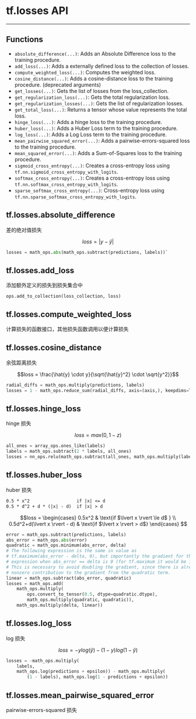 # tf.losses API

----

## Functions

* `absolute_difference(...)`: Adds an Absolute Difference loss to the training procedure.
* `add_loss(...)`: Adds a externally defined loss to the collection of losses.
* `compute_weighted_loss(...)`: Computes the weighted loss.
*  `cosine_distance(...)`: Adds a cosine-distance loss to the training procedure. (deprecated arguments)
* `get_losses(...)`: Gets the list of losses from the loss_collection.
* `get_regularization_loss(...)`: Gets the total regularization loss.
* `get_regularization_losses(...)`: Gets the list of regularization losses.
* `get_total_loss(...)`: Returns a tensor whose value represents the total loss.
* `hinge_loss(...)`: Adds a hinge loss to the training procedure.
* `huber_loss(...)`: Adds a Huber Loss term to the training procedure.
* `log_loss(...)`: Adds a Log Loss term to the training procedure.
* `mean_pairwise_squared_error(...)`: Adds a pairwise-errors-squared loss to the training procedure.
* `mean_squared_error(...)`: Adds a Sum-of-Squares loss to the training procedure.
* `sigmoid_cross_entropy(...)`: Creates a cross-entropy loss using `tf.nn.sigmoid_cross_entropy_with_logits`.
* `softmax_cross_entropy(...)`: Creates a cross-entropy loss using `tf.nn.softmax_cross_entropy_with_logits`.
* `sparse_softmax_cross_entropy(...)`: Cross-entropy loss using `tf.nn.sparse_softmax_cross_entropy_with_logits`.

## tf.losses.absolute_difference

差的绝对值损失

$$loss = \lvert y - \hat{y} \rvert$$

```python
losses = math_ops.abs(math_ops.subtract(predictions, labels))`
```

## tf.losses.add_loss

添加额外定义的损失到损失集合中

`ops.add_to_collection(loss_collection, loss)`

## tf.losses.compute_weighted_loss

计算损失的函数接口，其他损失函数调用以便计算损失

##  tf.losses.cosine_distance

余弦距离损失

$$loss = \frac{\hat{y} \cdot y}{\sqrt{\hat{y}^2} \cdot \sqrt{y^2}}$$

```python
radial_diffs = math_ops.multiply(predictions, labels)
losses = 1 - math_ops.reduce_sum(radial_diffs, axis=(axis,), keepdims=True)
```

## tf.losses.hinge_loss

hinge 损失

$$loss = max(0, 1-z)$$ 

```python
all_ones = array_ops.ones_like(labels)
labels = math_ops.subtract(2 * labels, all_ones)
losses = nn_ops.relu(math_ops.subtract(all_ones, math_ops.multiply(labels, logits)))
```

## tf.losses.huber_loss

huber 损失

```tex
0.5 * x^2                  if |x| <= d
0.5 * d^2 + d * (|x| - d)  if |x| > d
```

$$loss =
\begin{cases}
0.5x^2 & \text{if $\lvert x \rvert \le d$ }  \\
0.5d^2+d(\lvert x \rvert - d) & \text{if $\lvert x \rvert > d$}
\end{cases}
$$

```python
error = math_ops.subtract(predictions, labels)
abs_error = math_ops.abs(error)
quadratic = math_ops.minimum(abs_error, delta)
# The following expression is the same in value as
# tf.maximum(abs_error - delta, 0), but importantly the gradient for the
# expression when abs_error == delta is 0 (for tf.maximum it would be 1).
# This is necessary to avoid doubling the gradient, since there is already a
# nonzero contribution to the gradient from the quadratic term.
linear = math_ops.subtract(abs_error, quadratic)
losses = math_ops.add(
    math_ops.multiply(
        ops.convert_to_tensor(0.5, dtype=quadratic.dtype),
        math_ops.multiply(quadratic, quadratic)),
    math_ops.multiply(delta, linear))
```

## tf.losses.log_loss

log 损失

$$loss = - y log(\hat{y})-(1-y)log(1-\hat{y})$$

```python
losses = -math_ops.multiply(
    labels,
    math_ops.log(predictions + epsilon)) - math_ops.multiply(
        (1 - labels), math_ops.log(1 - predictions + epsilon))
```

## tf.losses.mean_pairwise_squared_error

pairwise-errors-squared 损失

